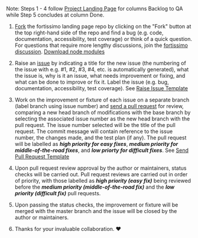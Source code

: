 Note: Steps 1 - 4 follow [Project Landing Page](https://github.com/fortissimo-ff/fortissimo-landing-page/projects/1) for columns Backlog to QA while Step 5 concludes at column Done.

1) [Fork](https://drive.google.com/file/d/1QL5jKdX-bcCAi48rcFNsbrKYAPGzx7dz/view?usp=sharing) the fortissimo landing page repo by clicking on the "Fork" button at the top right-hand side of the repo and 
find a bug (e.g. code, documentation, accessibility, test coverage) or think of a quick question. 
For questions that require more lengthy discussions, join the [fortissimo discussion](https://github.com/orgs/fortissimo-ff/teams/tech-ninjas).
[Download node modules](https://drive.google.com/file/d/1Dh7HVKNSuif_rKufHJex_wQZPSeXNUWc/view?usp=sharing)

2) Raise an [issue](https://github.com/fortissimo-ff/fortissimo-landing-page/issues/new) by indicating a title for the new issue (the numbering of the issue with e.g. #1, #2, #3, #4, etc. is automatically generated), what the issue is, why is it an issue, what needs improvement or fixing, and what can be done to improve or fix it. Label the issue (e.g. bug, documentation, accessibility, test coverage). See [Raise Issue Template](https://drive.google.com/file/d/14ptmAJZ1H7U5UvbssSQn-kbvUGXmi7Ta/view?usp=sharing)

3) Work on the improvement or fixture of each issue on a separate branch (label branch using issue number) and [send a pull request](https://github.com/fortissimo-ff/fortissimo-landing-page/compare) for review, 
comparing a new head branch of modifications with the base branch by selecting the associated issue number as the new head branch with the pull request. 
The issue number selected will be the title of the pull request. The commit message will contain reference to the issue number, the changes made, and the test plan (if any). 
The pull request will be labelled as **_high priority for easy fixes_**, **_medium priority for middle-of-the-road fixes_**, and **_low priorty for difficult fixes_**. 
See [Send Pull Request Template](https://drive.google.com/file/d/1nxVJR6EqjN7oj24ZbuXUz52hlWjLoWD-/view?usp=sharing)

4) Upon pull request review approval by the author or maintainers, status checks will be carried out. 
Pull request reviews are carried out in order of priority, with those labelled as 
**_high priority (easy fix)_** being reviewed before the **_medium priority (middle-of-the-road fix)_** and the **_low priority (difficult fix)_** pull requests.

5) Upon passing the status checks, the improvement or fixture will be merged with the master branch and the issue will be closed by the author or maintainers.
 
6) Thanks for your invaluable collaboration. :heart:
